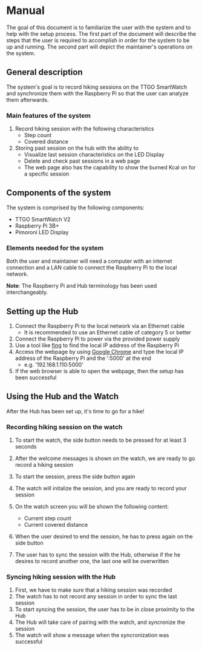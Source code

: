 # Manual

The goal of this document is to familiarize the user with the system and to help with the setup process.
The first part of the document will describe the steps that the user is required to accomplish in order for the system to be up and running. The second part will depict the maintainer's operations on the system.

## General description

The system's goal is to record hiking sessions on the TTGO SmartWatch and synchronize them with the Raspberry Pi so that the user can analyze them afterwards.

### Main features of the system

1. Record hiking session with the following characteristics
    - Step count
    - Covered distance
2. Storing past session on the hub with the ability to
    - Visualize last session characteristics on the LED Display
    - Delete and check past sessions in a web page
    - The web page also has the capability to show the burned Kcal on for a specific session

## Components of the system

The system is comprised by the following components:

- TTGO SmartWatch V2
- Raspberry Pi 3B+
- Pimoroni LED Display

### Elements needed for the system

Both the user and maintainer will need a computer with an internet connection and a LAN cable to connect the Raspberry Pi to the local network.

**Note**: The Raspberry Pi and Hub terminology has been used interchangeably.

## Setting up the Hub

1. Connect the Raspberry Pi to the local network via an Ethernet cable
    - It is recommended to use an Ethernet cable of category 5 or better
2. Connect the Raspberry Pi to power via the provided power supply
3. Use a tool like [fing](https://www.fing.com/) to find the local IP address of the Raspberry Pi
4. Access the webpage by using [Google Chrome](https://www.google.com/chrome/) and type the local IP address of the Raspberry Pi and the ':5000' at the end
    - e.g. '192.168.1.110:5000'
5. If the web browser is able to open the webpage, then the setup has been successful

## Using the Hub and the Watch

After the Hub has been set up, it's time to go for a hike!

### Recording hiking session on the watch

1. To start the watch, the side button needs to be pressed for at least 3 seconds
2. After the welcome messages is shown on the watch, we are ready to go record a hiking session
3. To start the session, press the side button again
4. The watch will initalize the session, and you are ready to record your session
5. On the watch screen you will be shown the following content:

    - Current step count
    - Current covered distance
6. When the user desired to end the session, he has to press again on the side button
7. The user has to sync the session with the Hub, otherwise if the he desires to record another one, the last one will be overwritten

### Syncing hiking session with the Hub

1. First, we have to make sure that a hiking session was recorded
2. The watch has to not record any session in order to sync the last session
3. To start syncing the session, the user has to be in close proximity to the Hub
4. The Hub will take care of pairing with the watch, and syncronize the session
5. The watch will show a message when the syncronization was successful
